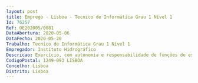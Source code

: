 ```yaml
--- 
layout: post
title: Emprego - Lisboa - Tecnico de Informática Grau 1 Nível 1
Id: 76257
Ref: OE202005/0081
DataAbertura: 2020-05-06
DataFecho: 2020-05-20
Trabalho: Tecnico de Informática Grau 1 Nível 1
Empregador: Instituto Hidrográfico
Descricao: Exercício, com autonomia e responsabilidade de funções de estudo, conceção e aplicação de métodos e processos inerentes à sua qualificação profissional, às quais corresponde o grau de complexidade 2, nomeadamente nos seguintes domínios de atividade  Preparar especificações técnicas normalizadas para o desenvolvimento de programas informáticos, nomeadamente diagramas de arquitetura e diagramas de processos, para o posterior desenvolvimento interno ou externo  Desenvolver aplicações web para a Internet usando as mais recentes tecnologias e normas (Java, Python, SQL, XML, JavScript, PHP, HTML, C#, CSS, Xamarin, Swift)  Desenvolver aplicações mobile para iOS e Android  Verificar a existência de erros ou anomalias nas aplicações desenvolvidas e tratar da resolução dos mesmos pelas vias adequadas. Assegurar a respetiva base de dados de erros, de FAQ e de atualizações  Testar as aplicações ao nível de cada módulo e no seu conjunto, assegurando a conformidade com os requisitos e as normas aplicáveis.
CodigoPostal: 1249-093 LISBOA
Concelho: Lisboa
Distrito: Lisboa
--- 
```

